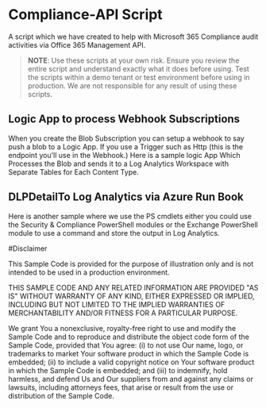 
# Compliance-API Script
A script which we have created to help with Microsoft 365 Compliance audit activities via Office 365 Management API.

> **NOTE**: Use these scripts at your own risk. Ensure you review the entire script and understand exactly what it does before using.  Test the scripts within a demo tenant or test environment before using in production.  We are not responsible for any result of using these scripts.

## Logic App to process Webhook Subscriptions

When you create the Blob Subscription you can setup a webhook to say push a blob to a Logic App. If you use a Trigger such as Http (this is the endpoint you'll use in the Webhook.)
Here is a sample logic App Which Processes the Blob and sends it to a Log Analytics Workspace with Separate Tables for Each Content Type.

## DLPDetailTo Log Analytics via Azure Run Book

Here is another sample where we use the PS cmdlets either you could use the Security & Compliance PowerShell modules or the Exchange  PowerShell module to use a command and store the output in Log Analytics.


#Disclaimer

This Sample Code is provided for the purpose of illustration only and is not intended to be used in a production environment.  

THIS SAMPLE CODE AND ANY RELATED INFORMATION ARE PROVIDED "AS IS" WITHOUT WARRANTY OF ANY KIND, EITHER EXPRESSED OR IMPLIED, 
INCLUDING BUT NOT LIMITED TO THE IMPLIED WARRANTIES OF MERCHANTABILITY AND/OR FITNESS FOR A PARTICULAR PURPOSE.  

We grant You a nonexclusive, royalty-free right to use and modify the Sample Code and to reproduce and distribute the object code form of the Sample Code, provided that You agree: 
(i) to not use Our name, logo, or trademarks to market Your software product in which the Sample Code is embedded;
(ii) to include a valid copyright notice on Your software product in which the Sample Code is embedded; and
(iii) to indemnify, hold harmless, and defend Us and Our suppliers from and against any claims or lawsuits, including attorneys fees, that arise or result from the use or distribution of the Sample Code.
